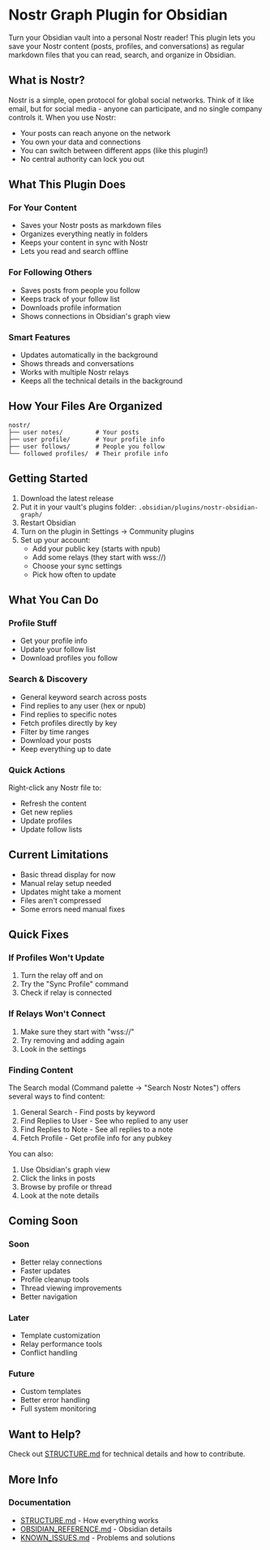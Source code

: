 # Nostr Graph Plugin for Obsidian

Turn your Obsidian vault into a personal Nostr reader! This plugin lets you save your Nostr content (posts, profiles, and conversations) as regular markdown files that you can read, search, and organize in Obsidian.

## What is Nostr?

Nostr is a simple, open protocol for global social networks. Think of it like email, but for social media - anyone can participate, and no single company controls it. When you use Nostr:
- Your posts can reach anyone on the network
- You own your data and connections
- You can switch between different apps (like this plugin!)
- No central authority can lock you out

## What This Plugin Does

### For Your Content
- Saves your Nostr posts as markdown files
- Organizes everything neatly in folders
- Keeps your content in sync with Nostr
- Lets you read and search offline

### For Following Others
- Saves posts from people you follow
- Keeps track of your follow list
- Downloads profile information
- Shows connections in Obsidian's graph view

### Smart Features
- Updates automatically in the background
- Shows threads and conversations
- Works with multiple Nostr relays
- Keeps all the technical details in the background

## How Your Files Are Organized

```
nostr/
├── user notes/         # Your posts
├── user profile/       # Your profile info
├── user follows/       # People you follow
└── followed profiles/  # Their profile info
```

## Getting Started

1. Download the latest release
2. Put it in your vault's plugins folder: `.obsidian/plugins/nostr-obsidian-graph/`
3. Restart Obsidian
4. Turn on the plugin in Settings → Community plugins
5. Set up your account:
   - Add your public key (starts with npub)
   - Add some relays (they start with wss://)
   - Choose your sync settings
   - Pick how often to update

## What You Can Do

### Profile Stuff
- Get your profile info
- Update your follow list
- Download profiles you follow

### Search & Discovery
- General keyword search across posts
- Find replies to any user (hex or npub)
- Find replies to specific notes
- Fetch profiles directly by key
- Filter by time ranges
- Download your posts
- Keep everything up to date

### Quick Actions
Right-click any Nostr file to:
- Refresh the content
- Get new replies
- Update profiles
- Update follow lists

## Current Limitations

- Basic thread display for now
- Manual relay setup needed
- Updates might take a moment
- Files aren't compressed
- Some errors need manual fixes

## Quick Fixes

### If Profiles Won't Update
1. Turn the relay off and on
2. Try the "Sync Profile" command
3. Check if relay is connected

### If Relays Won't Connect
1. Make sure they start with "wss://"
2. Try removing and adding again
3. Look in the settings

### Finding Content
The Search modal (Command palette -> "Search Nostr Notes") offers several ways to find content:
1. General Search - Find posts by keyword
2. Find Replies to User - See who replied to any user
3. Find Replies to Note - See all replies to a note
4. Fetch Profile - Get profile info for any pubkey

You can also:
1. Use Obsidian's graph view
2. Click the links in posts
3. Browse by profile or thread
4. Look at the note details

## Coming Soon

### Soon
- Better relay connections
- Faster updates
- Profile cleanup tools
- Thread viewing improvements
- Better navigation

### Later
- Template customization
- Relay performance tools
- Conflict handling

### Future
- Custom templates
- Better error handling
- Full system monitoring

## Want to Help?

Check out [STRUCTURE.md](STRUCTURE.md) for technical details and how to contribute.

## More Info

### Documentation
- [STRUCTURE.md](STRUCTURE.md) - How everything works
- [OBSIDIAN_REFERENCE.md](OBSIDIAN_REFERENCE.md) - Obsidian details
- [KNOWN_ISSUES.md](KNOWN_ISSUES.md) - Problems and solutions
